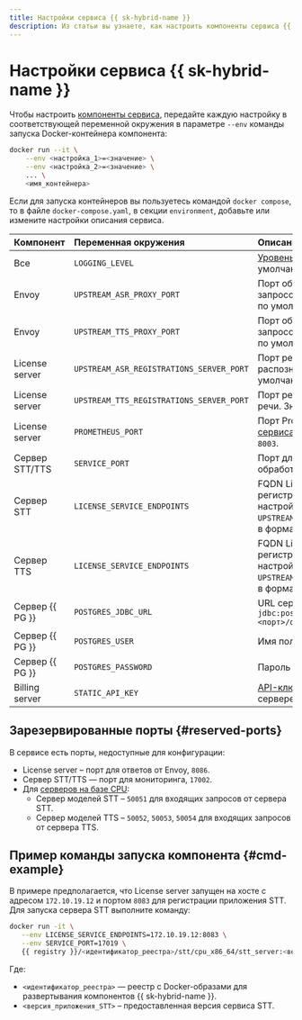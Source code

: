 ```yaml
---
title: Настройки сервиса {{ sk-hybrid-name }}
description: Из статьи вы узнаете, как настроить компоненты сервиса {{ sk-hybrid-name }}.
---
```


# Настройки сервиса {{ sk-hybrid-name }}

Чтобы настроить [компоненты сервиса](architecture.md), передайте каждую настройку в соответствующей переменной окружения в параметре `--env` команды запуска Docker-контейнера компонента:

```bash
docker run --it \
    --env <настройка_1>=<значение> \
    --env <настройка_2>=<значение> \
    ... \
    <имя_контейнера>
```

Если для запуска контейнеров вы пользуетесь командой `docker compose`, то в файле `docker-compose.yaml`, в секции `environment`, добавьте или измените настройки описания сервиса.

| **Компонент**  | **Переменная окружения**                 | **Описание настройки**                                                                                                                           |
|:---------------|:-----------------------------------------|:---------------------------------------------------------------------------------------------------------------------------------------------------------|
| Все            | `LOGGING_LEVEL`                          | [Уровень логирования](operations/logging.md). Значение по умолчанию — `INFO`.                                                                            |
| Envoy          | `UPSTREAM_ASR_PROXY_PORT`                | Порт обслуживания входящих запросов для сервера STT. Значение по умолчанию — `8080`.                                                                     |
| Envoy          | `UPSTREAM_TTS_PROXY_PORT`                | Порт обслуживания входящих запросов для сервера TTS. Значение по умолчанию — `9080`.                                                                     |
| License server | `UPSTREAM_ASR_REGISTRATIONS_SERVER_PORT` | Порт регистрации сервиса распознавания речи. Значение по умолчанию — `8087`.                                                                             |
| License server | `UPSTREAM_TTS_REGISTRATIONS_SERVER_PORT` | Порт регистрации сервиса синтеза речи. Значение по умолчанию — `9087`.                                                                                   |
| License server | `PROMETHEUS_PORT`                        | Порт Prometheus для [отправки метрик сервиса](monitoring.md). Значение по умолчанию — `8003`.                                                            |
| Сервер STT/TTS | `SERVICE_PORT`                           | Порт для запросов к сервисам на обработку речи/текста                                                                                                    |
| Сервер STT     | `LICENSE_SERVICE_ENDPOINTS`              | FQDN License server и порт регистрации сервиса, указанный в настройке `UPSTREAM_ASR_REGISTRATIONS_SERVER_PORT`, в формате `<FQDN_License_server>:<порт>` |
| Сервер TTS     | `LICENSE_SERVICE_ENDPOINTS`              | FQDN License server и порт регистрации сервиса, указанный в настройке `UPSTREAM_TTS_REGISTRATIONS_SERVER_PORT`, в формате `<FQDN_License_server>:<порт>` |
| Сервер {{ PG }} | `POSTGRES_JDBC_URL`                     | URL сервера в формате `jdbc:postgresql://host:<порт>/database?properties`                                                                                  |
| Сервер {{ PG }} | `POSTGRES_USER`                         | Имя пользователя сервера                                                                                      |
| Сервер {{ PG }} | `POSTGRES_PASSWORD`                     | Пароль для входа на сервер                                                                                       |
| Billing server | `STATIC_API_KEY`                         | [API-ключ](../iam/concepts/authorization/api-key.md) для аутентификации на сервере                                                                    |

## Зарезервированные порты {#reserved-ports}

В сервисе есть порты, недоступные для конфигурации:

* License server – порт для ответов от Envoy, `8086`.
* Сервер STT/TTS — порт для мониторинга, `17002`.
* Для [серверов на базе CPU](system-requirements-cpu.md):
  * Сервер моделей STT – `50051` для входящих запросов от сервера STT.
  * Сервер моделей TTS – `50052`, `50053`, `50054` для входящих запросов от сервера TTS.

## Пример команды запуска компонента {#cmd-example}

В примере предполагается, что License server запущен на хосте с адресом `172.10.19.12` и портом `8083` для регистрации приложения STT. Для запуска сервера STT выполните команду:

```bash
docker run -it \
   --env LICENSE_SERVICE_ENDPOINTS=172.10.19.12:8083 \
   --env SERVICE_PORT=17019 \
   {{ registry }}/<идентификатор_реестра>/stt/cpu_x86_64/stt_server:<версия_приложения_STT>
```

Где:

* `<идентификатор_реестра>` — реестр с Docker-образами для развертывания компонентов {{ sk-hybrid-name }}.
* `<версия_приложения_STT>` – предоставленная версия сервиса STT.
